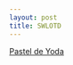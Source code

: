 ```yaml
---
layout: post
title: SWLOTD
---
```


[Pastel de Yoda](http://starwarsblog.starwars.com/index.php/2008/04/14/bake-a-yoda-cake/)
